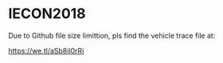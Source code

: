 # IECON2018

Due to Github file size limittion, pls find the vehicle trace file at:

https://we.tl/aSb8il0rRj

